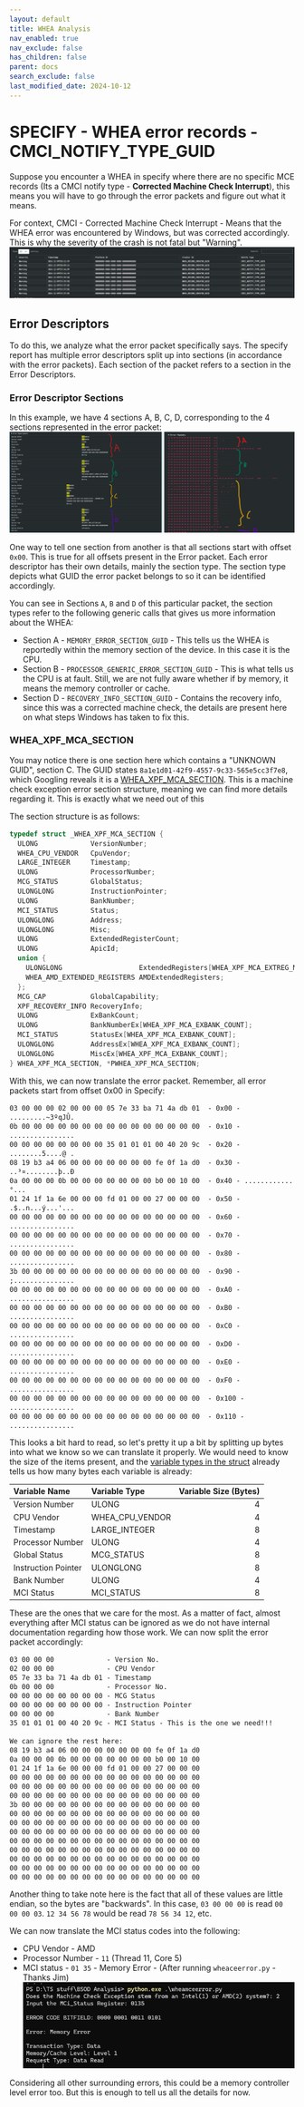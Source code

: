 ```yaml
---
layout: default
title: WHEA Analysis
nav_enabled: true
nav_exclude: false
has_children: false
parent: docs
search_exclude: false
last_modified_date: 2024-10-12
---
```

# SPECIFY - WHEA error records - CMCI_NOTIFY_TYPE_GUID

Suppose you encounter a WHEA in specify where there are no specific MCE records (Its a CMCI notify type - **Corrected Machine Check Interrupt**), this means you will have to go through the error packets and figure out what it means.

For context, CMCI - Corrected Machine Check Interrupt - Means that the WHEA error was encountered by Windows, but was corrected accordingly. This is why the severity of the crash is not fatal but "Warning".
![assets/img/WHEA_Analysis/WHEA_Error_Records.png](/assets/img/WHEA_Analysis/WHEA_Error_Records.png)

## Error Descriptors
To do this, we analyze what the error packet specifically says. The specify report has multiple error descriptors split up into sections (in accordance with the error packets). Each section of the packet refers to a section in the Error Descriptors.

### Error Descriptor Sections
In this example, we have 4 sections A, B, C, D, corresponding to the 4 sections represented in the error packet:
![assets/img/WHEA_Analysis/WHEA_Error_Descriptor.png](/assets/img/WHEA_Analysis/WHEA_Error_Descriptor.png)

One way to tell one section from another is that all sections start with offset `0x00`. This is true for all offsets present in the Error packet. Each error descriptor has their own details, mainly the section type. The section type depicts what GUID the error packet belongs to so it can be identified accordingly.

You can see in Sections `A`, `B` and `D` of this particular packet, the section types refer to the following generic calls that gives us more information about the WHEA:
- Section A - `MEMORY_ERROR_SECTION_GUID` - This tells us the WHEA is reportedly within the memory section of the device. In this case it is the CPU.
- Section B - `PROCESSOR_GENERIC_ERROR_SECTION_GUID` - This is what tells us the CPU is at fault. Still, we are not fully aware whether if by memory, it means the memory controller or cache.
- Section D - `RECOVERY_INFO_SECTION_GUID` - Contains the recovery info, since this was a corrected machine check, the details are present here on what steps Windows has taken to fix this.

### WHEA_XPF_MCA_SECTION
You may notice there is one section here which contains a "UNKNOWN GUID", section C. The GUID states `8a1e1d01-42f9-4557-9c33-565e5cc3f7e8`, which Googling reveals it is a [WHEA_XPF_MCA_SECTION](https://learn.microsoft.com/en-us/windows-hardware/drivers/ddi/ntddk/ns-ntddk-_whea_xpf_mca_section). This is a machine check exception error section structure, meaning we can find more details regarding it. This is exactly what we need out of this 

The section structure is as follows:
```C++
typedef struct _WHEA_XPF_MCA_SECTION {
  ULONG             VersionNumber;
  WHEA_CPU_VENDOR   CpuVendor;
  LARGE_INTEGER     Timestamp;
  ULONG             ProcessorNumber;
  MCG_STATUS        GlobalStatus;
  ULONGLONG         InstructionPointer;
  ULONG             BankNumber;
  MCI_STATUS        Status;
  ULONGLONG         Address;
  ULONGLONG         Misc;
  ULONG             ExtendedRegisterCount;
  ULONG             ApicId;
  union {
    ULONGLONG                   ExtendedRegisters[WHEA_XPF_MCA_EXTREG_MAX_COUNT];
    WHEA_AMD_EXTENDED_REGISTERS AMDExtendedRegisters;
  };
  MCG_CAP           GlobalCapability;
  XPF_RECOVERY_INFO RecoveryInfo;
  ULONG             ExBankCount;
  ULONG             BankNumberEx[WHEA_XPF_MCA_EXBANK_COUNT];
  MCI_STATUS        StatusEx[WHEA_XPF_MCA_EXBANK_COUNT];
  ULONGLONG         AddressEx[WHEA_XPF_MCA_EXBANK_COUNT];
  ULONGLONG         MiscEx[WHEA_XPF_MCA_EXBANK_COUNT];
} WHEA_XPF_MCA_SECTION, *PWHEA_XPF_MCA_SECTION;
```

With this, we can now translate the error packet. Remember, all error packets start from offset 0x00 in Specify:
```
03 00 00 00 02 00 00 00 05 7e 33 ba 71 4a db 01  - 0x00 - .........~3ºqJÛ.
0b 00 00 00 00 00 00 00 00 00 00 00 00 00 00 00  - 0x10 - ................
00 00 00 00 00 00 00 00 35 01 01 01 00 40 20 9c  - 0x20 - ........5....@ .
08 19 b3 a4 06 00 00 00 00 00 00 00 fe 0f 1a d0  - 0x30 - ..³¤........þ..Ð
0a 00 00 00 0b 00 00 00 00 00 00 00 b0 00 10 00  - 0x40 - ............°...
01 24 1f 1a 6e 00 00 00 fd 01 00 00 27 00 00 00  - 0x50 - .$..n...ý...'...
00 00 00 00 00 00 00 00 00 00 00 00 00 00 00 00  - 0x60 - ................
00 00 00 00 00 00 00 00 00 00 00 00 00 00 00 00  - 0x70 - ................
00 00 00 00 00 00 00 00 00 00 00 00 00 00 00 00  - 0x80 - ................
3b 00 00 00 00 00 00 00 00 00 00 00 00 00 00 00  - 0x90 - ;...............
00 00 00 00 00 00 00 00 00 00 00 00 00 00 00 00  - 0xA0 - ................
00 00 00 00 00 00 00 00 00 00 00 00 00 00 00 00  - 0xB0 - ................
00 00 00 00 00 00 00 00 00 00 00 00 00 00 00 00  - 0xC0 - ................
00 00 00 00 00 00 00 00 00 00 00 00 00 00 00 00  - 0xD0 - ................
00 00 00 00 00 00 00 00 00 00 00 00 00 00 00 00  - 0xE0 - ................
00 00 00 00 00 00 00 00 00 00 00 00 00 00 00 00  - 0xF0 - ................
00 00 00 00 00 00 00 00 00 00 00 00 00 00 00 00  - 0x100 - ................
00 00 00 00 00 00 00 00 00 00 00 00 00 00 00 00  - 0x110 - ................
```

This looks a bit hard to read, so let's pretty it up a bit by splitting up bytes  into what we know so we can translate it properly. We would need to know the size of the items present, and the [variable types in the struct](https://docs.rs/windows-sys/latest/windows_sys/Wdk/System/SystemServices/struct.WHEA_XPF_MCA_SECTION.html) already tells us how many bytes each variable is already:

| Variable Name               | Variable Type   | Variable Size (Bytes) |
| :-------------------------- | :-------------- | --------------------: |
| Version Number              | ULONG           |                     4 |
| CPU Vendor                  | WHEA_CPU_VENDOR |                     4 |
| Timestamp                   | LARGE_INTEGER   |                     8 |
| Processor Number            | ULONG           |                     4 |
| Global Status               | MCG_STATUS      |                     8 |
| Instruction Pointer         | ULONGLONG       |                     8 |
| Bank Number                 | ULONG           |                     4 |
| MCI Status                  | MCI_STATUS      |                     8 |

These are the ones that we care for the most. As a matter of fact, almost everything after MCI status can be ignored as we do not have internal documentation regarding how those work. We can now split the error packet accordingly:

```
03 00 00 00             - Version No.
02 00 00 00             - CPU Vendor
05 7e 33 ba 71 4a db 01 - Timestamp
0b 00 00 00             - Processor No.
00 00 00 00 00 00 00 00 - MCG Status
00 00 00 00 00 00 00 00 - Instruction Pointer
00 00 00 00             - Bank Number
35 01 01 01 00 40 20 9c - MCI Status - This is the one we need!!!

We can ignore the rest here:
08 19 b3 a4 06 00 00 00 00 00 00 00 fe 0f 1a d0
0a 00 00 00 0b 00 00 00 00 00 00 00 b0 00 10 00
01 24 1f 1a 6e 00 00 00 fd 01 00 00 27 00 00 00
00 00 00 00 00 00 00 00 00 00 00 00 00 00 00 00
00 00 00 00 00 00 00 00 00 00 00 00 00 00 00 00
00 00 00 00 00 00 00 00 00 00 00 00 00 00 00 00
3b 00 00 00 00 00 00 00 00 00 00 00 00 00 00 00
00 00 00 00 00 00 00 00 00 00 00 00 00 00 00 00
00 00 00 00 00 00 00 00 00 00 00 00 00 00 00 00
00 00 00 00 00 00 00 00 00 00 00 00 00 00 00 00
00 00 00 00 00 00 00 00 00 00 00 00 00 00 00 00
00 00 00 00 00 00 00 00 00 00 00 00 00 00 00 00
00 00 00 00 00 00 00 00 00 00 00 00 00 00 00 00
00 00 00 00 00 00 00 00 00 00 00 00 00 00 00 00
00 00 00 00 00 00 00 00 00 00 00 00 00 00 00 00
```

Another thing to take note here is the fact that all of these values are little endian, so the bytes are "backwards". In this case, `03 00 00 00` is read `00 00 00 03`. `12 34 56 78` would be read `78 56 34 12`, etc.

We can now translate the MCI status codes into the following:
- CPU Vendor - AMD
- Processor Number - `11` (Thread 11, Core 5)
- MCI status - `01 35` - Memory Error - (After running `wheaceerror.py` - Thanks Jim)
![assets/img/WHEA_Analysis/wheamcerror_python.png](/assets/img/WHEA_Analysis/wheamcerror_python.png)

Considering all other surrounding errors, this could be a memory controller level error too. But this is enough to tell us all the details for now.
